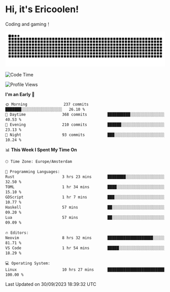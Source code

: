 # Hi, it's Ericoolen!
Coding and gaming！

<picture>
  <source media="(prefers-color-scheme: dark)" srcset="https://raw.githubusercontent.com/Eric-Song-Nop/Eric-Song-Nop/output/github-contribution-grid-snake-dark.svg">
  <source media="(prefers-color-scheme: light)" srcset="https://raw.githubusercontent.com/Eric-Song-Nop/Eric-Song-Nop/output/github-contribution-grid-snake.svg">
  <img alt="github contribution grid snake animation" src="https://raw.githubusercontent.com/Eric-Song-Nop/Eric-Song-Nop/output/github-contribution-grid-snake.svg">
</picture>

<!--START_SECTION:waka-->
![Code Time](http://img.shields.io/badge/Code%20Time-1%2C019%20hrs%2029%20mins-blue)

![Profile Views](http://img.shields.io/badge/Profile%20Views-4-blue)

**I'm an Early 🐤** 

```text
🌞 Morning                237 commits         ███████░░░░░░░░░░░░░░░░░░   26.10 % 
🌆 Daytime                368 commits         ██████████░░░░░░░░░░░░░░░   40.53 % 
🌃 Evening                210 commits         ██████░░░░░░░░░░░░░░░░░░░   23.13 % 
🌙 Night                  93 commits          ███░░░░░░░░░░░░░░░░░░░░░░   10.24 % 
```


📊 **This Week I Spent My Time On** 

```text
🕑︎ Time Zone: Europe/Amsterdam

💬 Programming Languages: 
Rust                     3 hrs 23 mins       ████████░░░░░░░░░░░░░░░░░   32.50 % 
TOML                     1 hr 34 mins        ████░░░░░░░░░░░░░░░░░░░░░   15.10 % 
GDScript                 1 hr 7 mins         ███░░░░░░░░░░░░░░░░░░░░░░   10.77 % 
Haskell                  57 mins             ██░░░░░░░░░░░░░░░░░░░░░░░   09.20 % 
Lua                      57 mins             ██░░░░░░░░░░░░░░░░░░░░░░░   09.09 % 

🔥 Editors: 
Neovim                   8 hrs 32 mins       ████████████████████░░░░░   81.71 % 
VS Code                  1 hr 54 mins        █████░░░░░░░░░░░░░░░░░░░░   18.29 % 

💻 Operating System: 
Linux                    10 hrs 27 mins      █████████████████████████   100.00 % 
```


 Last Updated on 30/09/2023 18:39:32 UTC
<!--END_SECTION:waka-->
